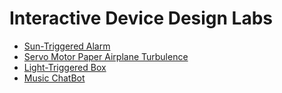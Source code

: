 # Interactive Device Design Labs

- [Sun-Triggered Alarm](https://github.com/barkadosh1/IDD-Fa19-Lab3)
- [Servo Motor Paper Airplane Turbulence](https://github.com/barkadosh1/IDD-Fa19-Lab4)
- [Light-Triggered Box](https://github.com/barkadosh1/IDD-Fa19_Lab5)
- [Music ChatBot](https://github.com/barkadosh1/IDD-Fa19-Lab6)
